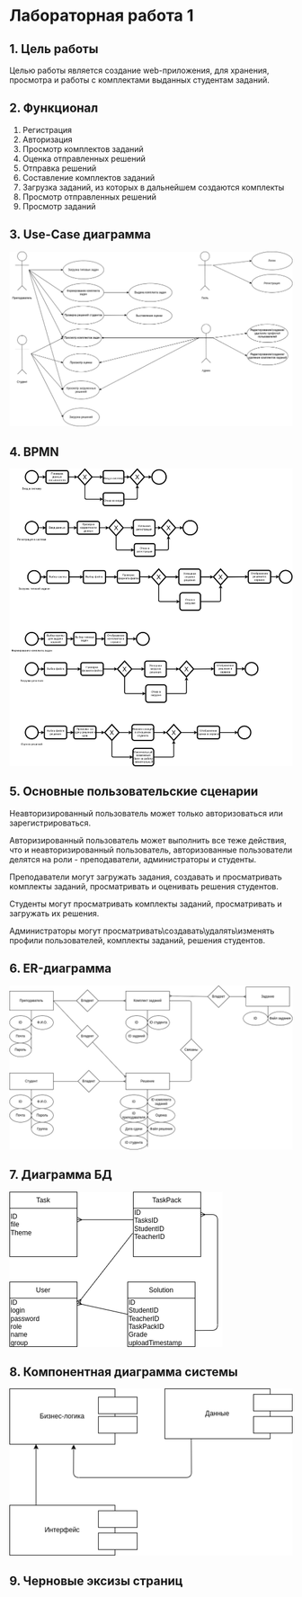 # Лабораторная работа 1

## 1. Цель работы
  Целью работы является создание web-приложения, для хранения, просмотра и работы с комплектами выданных студентам заданий.

## 2. Функционал
   1. Регистрация
   2. Авторизация
   3. Просмотр комплектов заданий
   4. Оценка отправленных решений
   5. Отправка решений
   6. Составление комплектов заданий
   7. Загрузка заданий, из которых в дальнейшем создаются комплекты
   8. Просмотр отправленных решений
   9. Просмотр заданий

## 3. Use-Case диаграмма

![Use-Case диаграма](./img/use-case.png)

## 4. BPMN

![](./img/BR-from.png)

## 5. Основные пользовательские сценарии

Неавторизированный пользователь может только авторизоваться или зарегистрироваться.

Авторизированный пользователь может выполнить все теже действия, что и неавторизированный пользователь, авторизованные пользователи делятся на роли - преподаватели, администраторы и студенты.

Преподаватели могут загружать задания, создавать и просматривать комплекты заданий, просматривать и оценивать решения студентов.

Студенты могут просматривать комплекты заданий, просматривать и загружать их решения.

Администраторы могут просматривать\создавать\удалять\изменять профили пользователей, комплекты заданий, решения студентов.

## 6. ER-диаграмма

![](./img/ER.png)

## 7. Диаграмма БД

![](./img/entities.png)

## 8. Компонентная диаграмма системы

![](./img/components.png)

## 9. Черновые эксизы страниц





